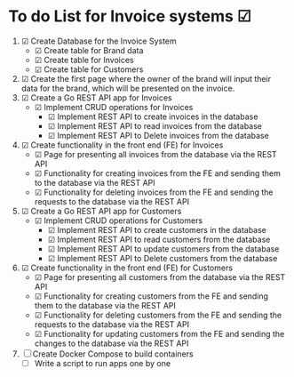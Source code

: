 # To do List for Invoice systems &#x2611;

1. &#x2611; Create Database for the Invoice System
    - &#x2611; Create table for Brand data
    - &#x2611; Create table for Invoices
    - &#x2611; Create table for Customers
2. &#x2611; Create the first page where the owner of the brand will input their data for the brand, which will be presented on the invoice.
3. &#x2611; Create a Go REST API app for Invoices
    - &#x2611; Implement CRUD operations for Invoices
        - &#x2611; Implement REST API to create invoices in the database
        - &#x2611; Implement REST API to read invoices from the database
        - &#x2611; Implement REST API to Delete invoices from the database
4. &#x2611; Create functionality in the front end (FE) for Invoices
    - &#x2611; Page for presenting all invoices from the database via the REST API
    - &#x2611; Functionality for creating invoices from the FE and sending them to the database via the REST API
    - &#x2611; Functionality for deleting invoices from the FE and sending the requests to the database via the REST API
5. &#x2611; Create a Go REST API app for Customers
    - &#x2611; Implement CRUD operations for Customers
        - &#x2611; Implement REST API to create customers in the database
        - &#x2611; Implement REST API to read customers from the database
        - &#x2611; Implement REST API to update customers from the database
        - &#x2611; Implement REST API to Delete customers from the database
6. &#x2611; Create functionality in the front end (FE) for Customers
    - &#x2611; Page for presenting all customers from the database via the REST API
    - &#x2611; Functionality for creating customers from the FE and sending them to the database via the REST API
    - &#x2611; Functionality for deleting customers from the FE and sending the requests to the database via the REST API
    - &#x2611; Functionality for updating customers from the FE and sending the changes to the database via the REST API
7. &#x2610; Create Docker Compose to build containers
    - &#x2610; Write a script to run apps one by one
